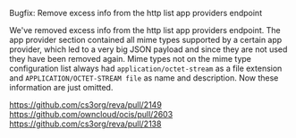 Bugfix: Remove excess info from the http list app providers endpoint

We've removed excess info from the http list app providers endpoint.
The app provider section contained all mime types supported by a certain app provider, 
which led to a very big JSON payload and since they are not used they have been removed again.
Mime types not on the mime type configuration list always had `application/octet-stream` as a file extension and `APPLICATION/OCTET-STREAM file` as name and description. Now these information are just omitted.

https://github.com/cs3org/reva/pull/2149
https://github.com/owncloud/ocis/pull/2603
https://github.com/cs3org/reva/pull/2138
